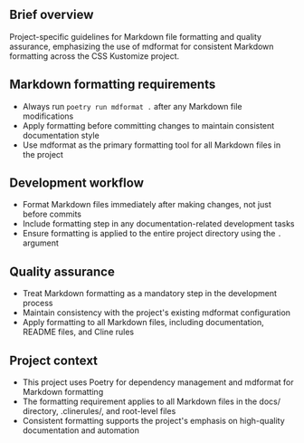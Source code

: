 ## Brief overview

Project-specific guidelines for Markdown file formatting and quality assurance, emphasizing the use of mdformat for consistent Markdown formatting across the CSS Kustomize project.

## Markdown formatting requirements

- Always run `poetry run mdformat .` after any Markdown file modifications
- Apply formatting before committing changes to maintain consistent documentation style
- Use mdformat as the primary formatting tool for all Markdown files in the project

## Development workflow

- Format Markdown files immediately after making changes, not just before commits
- Include formatting step in any documentation-related development tasks
- Ensure formatting is applied to the entire project directory using the `.` argument

## Quality assurance

- Treat Markdown formatting as a mandatory step in the development process
- Maintain consistency with the project's existing mdformat configuration
- Apply formatting to all Markdown files, including documentation, README files, and Cline rules

## Project context

- This project uses Poetry for dependency management and mdformat for Markdown formatting
- The formatting requirement applies to all Markdown files in the docs/ directory, .clinerules/, and root-level files
- Consistent formatting supports the project's emphasis on high-quality documentation and automation
